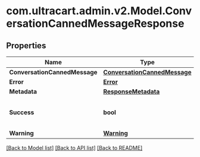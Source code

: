 
# com.ultracart.admin.v2.Model.ConversationCannedMessageResponse

## Properties

Name | Type | Description | Notes
------------ | ------------- | ------------- | -------------
**ConversationCannedMessage** | [**ConversationCannedMessage**](ConversationCannedMessage.md) |  | [optional] 
**Error** | [**Error**](Error.md) |  | [optional] 
**Metadata** | [**ResponseMetadata**](ResponseMetadata.md) |  | [optional] 
**Success** | **bool** | Indicates if API call was successful | [optional] 
**Warning** | [**Warning**](Warning.md) |  | [optional] 

[[Back to Model list]](../README.md#documentation-for-models)
[[Back to API list]](../README.md#documentation-for-api-endpoints)
[[Back to README]](../README.md)

